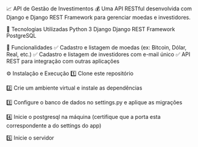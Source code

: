 📈 API de Gestão de Investimentos 💰
Uma API RESTful desenvolvida com Django e Django REST Framework para gerenciar moedas e investidores.

🚀 Tecnologias Utilizadas
Python 3
Django
Django REST Framework
PostgreSQL

📌 Funcionalidades
✅ Cadastro e listagem de moedas (ex: Bitcoin, Dólar, Real, etc.)
✅ Cadastro e listagem de investidores com e-mail único
✅ API REST para integração com outras aplicações

⚙ Instalação e Execução
1️⃣ Clone este repositório

2️⃣ Crie um ambiente virtual e instale as dependências

3️⃣ Configure o banco de dados no settings.py e aplique as migrações

4️⃣ Inicie o postgresql na máquina (certifique que a porta esta correspondente a do settings do app)

5️⃣ Inicie o servidor
